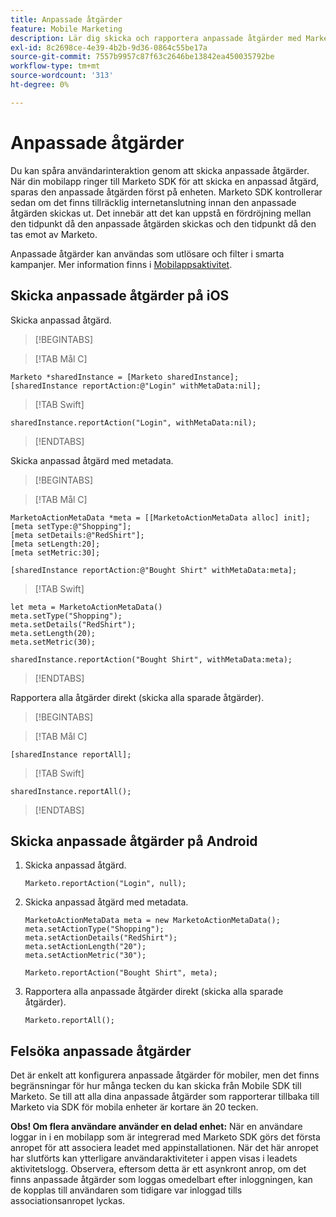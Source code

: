 ```yaml
---
title: Anpassade åtgärder
feature: Mobile Marketing
description: Lär dig skicka och rapportera anpassade åtgärder med Marketo Mobile SDK för iOS och Android, köa offline, aktivera smarta kampanjer och få 20 tecken...
exl-id: 8c2698ce-4e39-4b2b-9d36-0864c55be17a
source-git-commit: 7557b9957c87f63c2646be13842ea450035792be
workflow-type: tm+mt
source-wordcount: '313'
ht-degree: 0%

---
```


# Anpassade åtgärder

Du kan spåra användarinteraktion genom att skicka anpassade åtgärder. När din mobilapp ringer till Marketo SDK för att skicka en anpassad åtgärd, sparas den anpassade åtgärden först på enheten. Marketo SDK kontrollerar sedan om det finns tillräcklig internetanslutning innan den anpassade åtgärden skickas ut. Det innebär att det kan uppstå en fördröjning mellan den tidpunkt då den anpassade åtgärden skickas och den tidpunkt då den tas emot av Marketo.

Anpassade åtgärder kan användas som utlösare och filter i smarta kampanjer. Mer information finns i [Mobilappsaktivitet](https://experienceleague.adobe.com/en/docs/marketo/using/product-docs/core-marketo-concepts/smart-campaigns/flow-actions/triggers-and-filters-for-mobile-smart-campaigns).

## Skicka anpassade åtgärder på iOS

Skicka anpassad åtgärd.

>[!BEGINTABS]

>[!TAB Mål C]

```
Marketo *sharedInstance = [Marketo sharedInstance];
[sharedInstance reportAction:@"Login" withMetaData:nil];
```

>[!TAB Swift]

```
sharedInstance.reportAction("Login", withMetaData:nil);
```

>[!ENDTABS]

Skicka anpassad åtgärd med metadata.

>[!BEGINTABS]

>[!TAB Mål C]

```
MarketoActionMetaData *meta = [[MarketoActionMetaData alloc] init];
[meta setType:@"Shopping"];
[meta setDetails:@"RedShirt"];
[meta setLength:20];
[meta setMetric:30];

[sharedInstance reportAction:@"Bought Shirt" withMetaData:meta];
```

>[!TAB Swift]

```
let meta = MarketoActionMetaData()
meta.setType("Shopping");
meta.setDetails("RedShirt");
meta.setLength(20);
meta.setMetric(30);

sharedInstance.reportAction("Bought Shirt", withMetaData:meta);
```

>[!ENDTABS]

Rapportera alla åtgärder direkt (skicka alla sparade åtgärder).

>[!BEGINTABS]

>[!TAB Mål C]

```
[sharedInstance reportAll];
```

>[!TAB Swift]

```
sharedInstance.reportAll();
```

>[!ENDTABS]

## Skicka anpassade åtgärder på Android

1. Skicka anpassad åtgärd.

   ```
   Marketo.reportAction("Login", null);
   ```

1. Skicka anpassad åtgärd med metadata.

   ```
   MarketoActionMetaData meta = new MarketoActionMetaData();
   meta.setActionType("Shopping");
   meta.setActionDetails("RedShirt");
   meta.setActionLength("20");
   meta.setActionMetric("30");
   
   Marketo.reportAction("Bought Shirt", meta);
   ```

1. Rapportera alla anpassade åtgärder direkt (skicka alla sparade åtgärder).

   ```
   Marketo.reportAll();
   ```

## Felsöka anpassade åtgärder

Det är enkelt att konfigurera anpassade åtgärder för mobiler, men det finns begränsningar för hur många tecken du kan skicka från Mobile SDK till Marketo. Se till att alla dina anpassade åtgärder som rapporterar tillbaka till Marketo via SDK för mobila enheter är kortare än 20 tecken.

**Obs! Om flera användare använder en delad enhet:** När en användare loggar in i en mobilapp som är integrerad med Marketo SDK görs det första anropet för att associera leadet med appinstallationen. När det här anropet har slutförts kan ytterligare användaraktiviteter i appen visas i leadets aktivitetslogg. Observera, eftersom detta är ett asynkront anrop, om det finns anpassade åtgärder som loggas omedelbart efter inloggningen, kan de kopplas till användaren som tidigare var inloggad tills associationsanropet lyckas.
